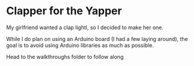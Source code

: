 # Clapper for the Yapper

My girlfriend wanted a clap lightl, so I decided to make her one.

While I do plan on using an Arduino board (I had a few laying around), the goal is to avoid using Arduino libraries as much as possible.

Head to the walkthroughs folder to follow along
